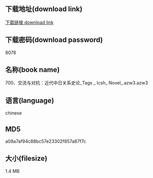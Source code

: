 ## 下载地址(download link)
[下载链接 download link](https://voluble-croquembouche-d321dc.netlify.app/?s=700%E3%80%81%E4%BA%A4%E6%B5%81%E4%B8%8E%E5%AF%B9%E6%8A%97%EF%BC%9A%E8%BF%91%E4%BB%A3%E4%B8%AD%E6%97%A5%E5%85%B3%E7%B3%BB%E5%8F%B2%E8%AE%BA_Tags++++++++++++++++_+lcsh_+Novel_.azw3)

## 下载密码(download password)
8078

## 名称(book name)
700、交流与对抗：近代中日关系史论_Tags                _ lcsh_ Novel_.azw3.azw3

## 语言(language)
chinese

## MD5
a08a7af94c88bc57e23302f857a87f7c

## 大小(filesize)
1.4 MB
